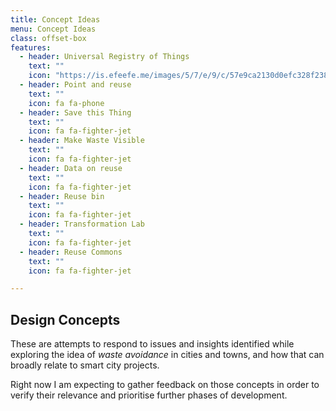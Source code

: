 ```yaml
---
title: Concept Ideas
menu: Concept Ideas
class: offset-box
features:
  - header: Universal Registry of Things
    text: ""
    icon: "https://is.efeefe.me/images/5/7/e/9/c/57e9ca2130d0efc328f23880d2d1a1fcd515e43f-universal-registry.png"
  - header: Point and reuse
    text: ""
    icon: fa fa-phone
  - header: Save this Thing
    text: ""
    icon: fa fa-fighter-jet
  - header: Make Waste Visible
    text: ""
    icon: fa fa-fighter-jet
  - header: Data on reuse
    text: ""
    icon: fa fa-fighter-jet
  - header: Reuse bin
    text: ""
    icon: fa fa-fighter-jet
  - header: Transformation Lab
    text: ""
    icon: fa fa-fighter-jet
  - header: Reuse Commons
    text: ""
    icon: fa fa-fighter-jet

---
```


## Design Concepts

These are attempts to respond to issues and insights identified while exploring the idea of *waste avoidance* in cities and towns, and how that can broadly relate to smart city projects.

Right now I am expecting to gather feedback on those concepts in order to verify their relevance and prioritise further phases of development.
